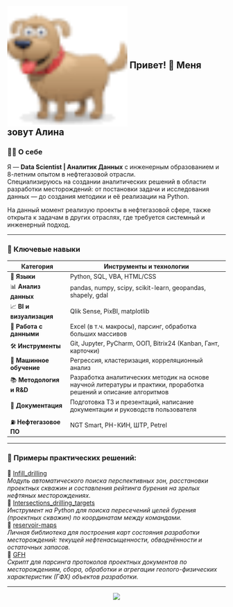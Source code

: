 ## <img src="assets/funny dog.gif" style="width: 55%;  vertical-align: middle;" alt="dog gif"> Привет! 👋 Меня зовут Алина

### 🙋‍♀️ О себе
Я — **Data Scientist | Аналитик Данных** с инженерным образованием и 8-летним опытом в нефтегазовой отрасли.  
Специализируюсь на создании аналитических решений в области разработки месторождений: от постановки задачи и исследования данных
— до создания методики и её реализации на Python.

На данный момент реализую проекты в нефтегазовой сфере, также открыта к задачам в других отраслях, где требуется системный и инженерный подход.

---

### 💼 Ключевые навыки

| Категория                | Инструменты и технологии                                                                                           |
|--------------------------|--------------------------------------------------------------------------------------------------------------------|
| 🐍 **Языки**             | Python, SQL, VBA, HTML/CSS                                                                                         |
| 📊 **Анализ данных**     | pandas, numpy, scipy, scikit-learn, geopandas, shapely, gdal                                                       |
| 📈 **BI и визуализация** | Qlik Sense, PixBI, matplotlib                                                                                      |
| 📂 **Работа с данными**  | Excel (в т.ч. макросы), парсинг, обработка больших массивов                                                        |
| 🛠  **Инструменты**      | Git, Jupyter, PyCharm, ООП,  Bitrix24 (Kanban, Гант, карточки)                                                     |
| 🤖 **Машинное обучение** | Регрессия, кластеризация, корреляционный анализ                                                                    |
| 📚 **Методология и R&D** | Разработка аналитических методик на основе научной литературы и практики, проработка решений и описание алгоритмов |
| 📑 **Документация**      | Подготовка ТЗ и презентаций, написание документации и руководств пользователя                                      |
| ⛽ **Нефтегазовое ПО**    | NGT Smart, РН-КИН, ШТР, Petrel                                                                                     |

---

### 📌 Примеры практических решений:

🔹 [Infill_drilling](https://github.com/Alina-Murzakova/Infill_drilling)  
*Модуль автоматического поиска перспективных зон, расстановки проектных скважин и составления рейтинга бурения на зрелых нефтяных месторождениях.*  
🔹 [Intersections_drilling_targets](https://github.com/Alina-Murzakova/Intersections_drilling_targets)  
*Инструмент на Python для поиска пересечений целей бурения (проектных скважин) по координатам между командами.*  
🔹 [reservoir-maps](https://github.com/Alina-Murzakova/reservoir-maps)  
*Личная библиотека для построения карт состояния разработки месторождений: текущей нефтенасыщенности, обводнённости и остаточных запасов.*  
🔹 [GFH](https://github.com/Alina-Murzakova/GFH)  
*Скрипт для парсинга протоколов проектных документов по месторождениям, сбора, обработки и агрегации геолого-физических характеристик (ГФХ) объектов разработки.*  

---

<p align="center">
  <img src="https://github-readme-stats.vercel.app/api?username=Alina-Murzakova&show_icons=true&theme=dracula&rank_icon=github" />
</p>

